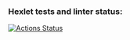 ### Hexlet tests and linter status:
[![Actions Status](https://github.com/ultimaredragon/fullstack-javascript-project-44/workflows/hexlet-check/badge.svg)](https://github.com/ultimaredragon/fullstack-javascript-project-44/actions)